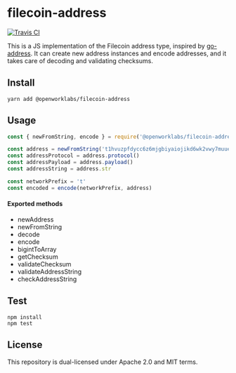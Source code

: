 # filecoin-address

[![Travis CI](https://travis-ci.org/openworklabs/filecoin-address.svg?branch=primary)](https://travis-ci.org/openworklabs/filecoin-address)

This is a JS implementation of the Filecoin address type, inspired by [go-address](https://github.com/filecoin-project/go-address). It can create new address instances and encode addresses, and it takes care of decoding and validating checksums.

## Install

`yarn add @openworklabs/filecoin-address`

## Usage

```js
const { newFromString, encode } = require('@openworklabs/filecoin-address')

const address = newFromString('t1hvuzpfdycc6z6mjgbiyaiojikd6wk2vwy7muuei')
const addressProtocol = address.protocol()
const addressPayload = address.payload()
const addressString = address.str

const networkPrefix = 't'
const encoded = encode(networkPrefix, address)
```

#### Exported methods

- newAddress
- newFromString
- decode
- encode
- bigintToArray
- getChecksum
- validateChecksum
- validateAddressString
- checkAddressString

## Test

`npm install`<br/>
`npm test`

## License

This repository is dual-licensed under Apache 2.0 and MIT terms.
